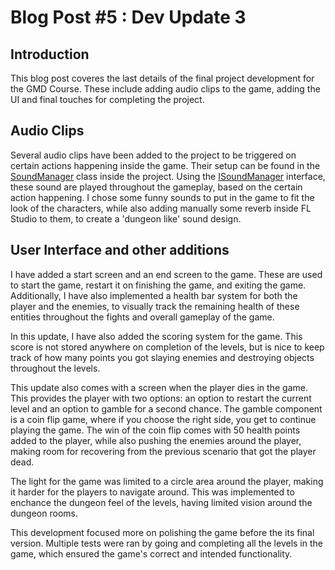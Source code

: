 # Blog Post #5 : Dev Update 3

## Introduction

This blog post coveres the last details of the final project development for the GMD Course. These include adding audio clips to the game, adding the UI and final touches for completing the project.

## Audio Clips

Several audio clips have been added to the project to be triggered on certain actions happening inside the game. Their setup can be found in the [SoundManager](../gmd-final-project/Assets/Scripts/GameManagers/SoundManager.cs) class inside the project. Using the [ISoundManager](../gmd-final-project/Assets/Scripts/Interfaces/ISoundManager.cs) interface, these sound are played throughout the gameplay, based on the certain action happening. I chose some funny sounds to put in the game to fit the look of the characters, while also adding manually some reverb inside FL Studio to them, to create a 'dungeon like' sound design.

## User Interface and other additions

I have added a start screen and an end screen to the game. These are used to start the game, restart it on finishing the game, and exiting the game. Additionally, I have also implemented a health bar system for both the player and the enemies, to visually track the remaining health of these entities throughout the fights and overall gameplay of the game.

In this update, I have also added the scoring system for the game. This score is not stored anywhere on completion of the levels, but is nice to keep track of how many points you got slaying enemies and destroying objects throughout the levels.

This update also comes with a screen when the player dies in the game. This provides the player with two options: an option to restart the current level and an option to gamble for a second chance. The gamble component is a coin flip game, where if you choose the right side, you get to continue playing the game. The win of the coin flip comes with 50 health points added to the player, while also pushing the enemies around the player, making room for recovering from the previous scenario that got the player dead.

The light for the game was limited to a circle area around the player, making it harder for the players to navigate around. This was implemented to enchance the dungeon feel of the levels, having limited vision around the dungeon rooms.

This development focused more on polishing the game before the its final version. Multiple tests were ran by going and completing all the levels in the game, which ensured the game's correct and intended functionality.
